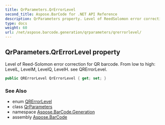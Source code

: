```yaml
---
title: QrParameters.QrErrorLevel
second_title: Aspose.BarCode for .NET API Reference
description: QrParameters property. Level of ReedSolomon error correction for QR barcode. From low to high LevelL LevelM LevelQ LevelH. see QRErrorLevel
type: docs
weight: 60
url: /net/aspose.barcode.generation/qrparameters/qrerrorlevel/
---
```

## QrParameters.QrErrorLevel property

Level of Reed-Solomon error correction for QR barcode. From low to high: LevelL, LevelM, LevelQ, LevelH. see QRErrorLevel.

```csharp
public QRErrorLevel QrErrorLevel { get; set; }
```

### See Also

* enum [QRErrorLevel](../../qrerrorlevel/)
* class [QrParameters](../)
* namespace [Aspose.BarCode.Generation](../../qrparameters/)
* assembly [Aspose.BarCode](../../../)


